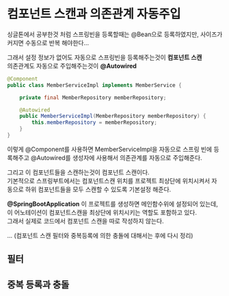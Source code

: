 # 컴포넌트 스캔과 의존관계 자동주입
싱글톤에서 공부한것 처럼 스프링빈을 등록할때는 @Bean으로 등록하였지만, 사이즈가 커지면 수동으로 반복 해야한다...

그래서 설정 정보가 없어도 자동으로 스프링빈을 등록해주는것이 **컴포넌트 스캔**  
의존관계도 자동으로 주입해주는것이 **@Autowired**  

```Java
@Component 
public class MemberServiceImpl implements MemberService {

    private final MemberRepository memberRepository;

    @Autowired 
    public MemberServiceImpl(MemberRepository memberRepository) { 
        this.memberRepository = memberRepository; 
    }
}
```

이렇게 @Component를 사용하면 MemberServiceImpl을 자동으로 스프링 빈에 등록해주고 @Autowired를 생성자에 사용해서 의존관계를 자동으로 주입해준다.  

그리고 이 컴포넌트들을 스캔하는것이 컴포넌트 스캔이다.  
기본적으로 스프링부트에서는 컴포넌트스캔 위치를 프로젝트 최상단에 위치시켜서 자동으로 하위 컴포넌트들을 모두 스캔할 수 있도록 기본설정 해준다.  

**@SpringBootApplication** 이 프로젝트를 생성하면 메인함수위에 설정되어 있는데, 이 어노테이션이 컴포넌트스캔을 최상단에 위치시키는 역할도 포함하고 있다.  
그래서 실제로 코드에서 컴포넌트 스캔을 따로 작성하지 않는다.  


...
(컴포넌트 스캔 필터와 중복등록에 의한 충돌에 대해서는 후에 다시 정리)

## 필터
## 중복 등록과 충돌

